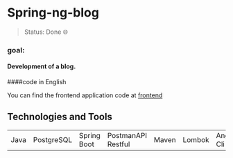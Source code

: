 <h1>Spring-ng-blog</h1>

> Status: Done 🌐

### goal:
#### Development of a blog.

####code in English

You can find the frontend application code at [frontend](https://github.com/ramirovictor/ng-spring-blog-frontend)


## Technologies and Tools
<table>
  <tr> 
    <td>Java</td>
    <td>PostgreSQL</td>
    <td>Spring Boot</td>
    <td>PostmanAPI Restful</td>
    <td>Maven</td>
    <td>Lombok</td>
    <td>Angular Cli</td>
  </tr>
</table>
